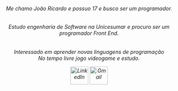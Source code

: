 <h6 align="center">Me chamo João Ricardo e possuo 17 e busco ser um programador.<br>
<h6 align="center">Estudo engenharia de Software na Unicesumar e procuro ser um programador Front End.<br>
<h6 align="center">Interessado em aprender novas linguagens de programação<br>No tempo livre jogo videogame e estudo.<br>

 [<img src="https://img.icons8.com/color/96/000000/linkedin.png" alt="LinkedIn" width="48"/>](https://www.linkedin.com/in/joão-ricardo-956053305/)
 [<img src="https://img.icons8.com/color/96/000000/gmail.png" alt="Gmail" width="48"/>](mailto:joaoricardo.maringa@gmail.com)
